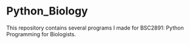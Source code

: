 # Python_Biology
This repository contains several programs I made for BSC2891: Python Programming for Biologists. 
